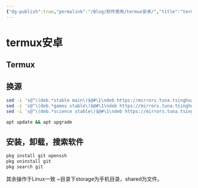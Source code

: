 ```yaml
---
{"dg-publish":true,"permalink":"/Blog/软件使用/termux安卓/","title":"termux安卓","tags":["IT/termux"],"noteIcon":"1","created":"2022-10-04 21:10:22","updated":""}
---
```


# termux安卓
## Termux

## 换源
```bash
sed -i 's@^\(deb.*stable main\)$@#\1\ndeb https://mirrors.tuna.tsinghua.edu.cn/termux/termux-packages-24 stable main@' $PREFIX/etc/apt/sources.list
sed -i 's@^\(deb.*games stable\)$@#\1\ndeb https://mirrors.tuna.tsinghua.edu.cn/termux/game-packages-24 games stable@' $PREFIX/etc/apt/sources.list.d/game.list
sed -i 's@^\(deb.*science stable\)$@#\1\ndeb https://mirrors.tuna.tsinghua.edu.cn/termux/science-packages-24 science stable@' $PREFIX/etc/apt/sources.list.d/science.list

apt update && apt upgrade
```

## 安装，卸载，搜索软件
```bash
pkg install git openssh
pkg uninstall git
pkg search git
```

其余操作于Linux一致
~目录下storage为手机目录，shared为文件。